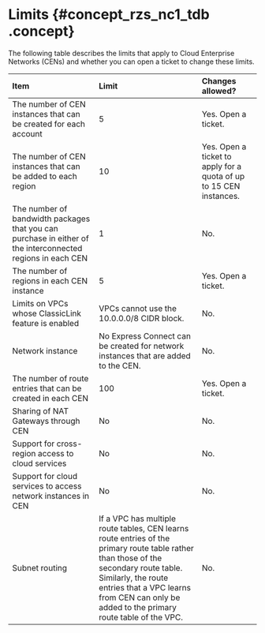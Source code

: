 # Limits {#concept_rzs_nc1_tdb .concept}

The following table describes the limits that apply to Cloud Enterprise Networks \(CENs\) and whether you can open a ticket to change these limits.

|Item|Limit|Changes allowed?|
|:---|:----|:---------------|
|The number of CEN instances that can be created for each account|5|Yes. Open a ticket.|
|The number of CEN instances that can be added to each region|10|Yes. Open a ticket to apply for a quota of up to 15 CEN instances.|
|The number of bandwidth packages that you can purchase in either of the interconnected regions in each CEN|1|No.|
|The number of regions in each CEN instance|5|Yes. Open a ticket.|
|Limits on VPCs whose ClassicLink feature is enabled|VPCs cannot use the 10.0.0.0/8 CIDR block.|No.|
|Network instance|No Express Connect can be created for network instances that are added to the CEN.|No.|
|The number of route entries that can be created in each CEN|100|Yes. Open a ticket.|
|Sharing of NAT Gateways through CEN|No|No.|
|Support for cross-region access to cloud services|No|No.|
|Support for cloud services to access network instances in CEN|No|No.|
|Subnet routing|If a VPC has multiple route tables, CEN learns route entries of the primary route table rather than those of the secondary route table. Similarly, the route entries that a VPC learns from CEN can only be added to the primary route table of the VPC.|No.|

